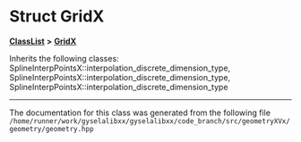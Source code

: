 

# Struct GridX



[**ClassList**](annotated.md) **>** [**GridX**](structGridX.md)








Inherits the following classes: SplineInterpPointsX::interpolation_discrete_dimension_type,  SplineInterpPointsX::interpolation_discrete_dimension_type,  SplineInterpPointsX::interpolation_discrete_dimension_type































































------------------------------
The documentation for this class was generated from the following file `/home/runner/work/gyselalibxx/gyselalibxx/code_branch/src/geometryXVx/geometry/geometry.hpp`

